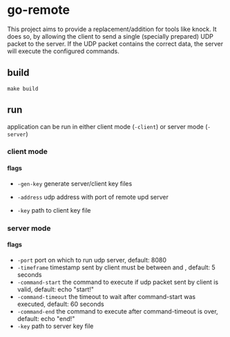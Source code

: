 # go-remote

This project aims to provide a replacement/addition for tools like knock.
It does so, by allowing the client to send a single (specially prepared) UDP packet to the server.
If the UDP packet contains the correct data, the server will execute the configured commands.

## build

```
make build
```

## run
application can be run in either client mode (`-client`) or server mode (`-server`)

### client mode

#### flags
- `-gen-key` generate server/client key files

- `-address` udp address with port of remote upd server
- `-key` path to client key file

### server mode

#### flags
- `-port` port on which to run udp server, default: 8080
- `-timeframe` timestamp sent by client must be between <now-timeframe> and <now>, default: 5 seconds
- `-command-start` the command to execute if udp packet sent by client is valid, default: echo "start!"
- `-command-timeout` the timeout to wait after command-start was executed, default: 60 seconds
- `-command-end` the command to execute after command-timeout is over, default: echo "end!"
- `-key` path to server key file
